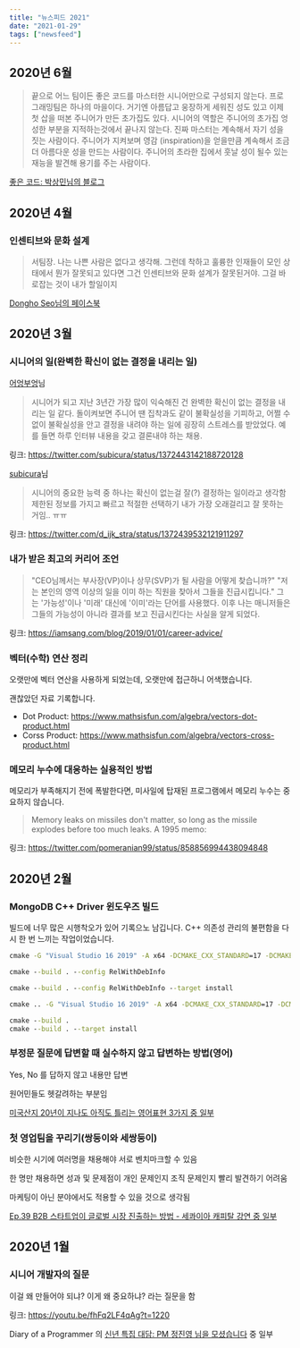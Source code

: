 ```yaml
---
title: "뉴스피드 2021"
date: "2021-01-29"
tags: ["newsfeed"]
---
```


## 2020년 6월

> 끝으로 어느 팀이든 좋은 코드를 마스터한 시니어만으로 구성되지 않는다. 프로그래밍팀은 하나의 마을이다. 거기엔 아름답고 웅장하게 세워진 성도 있고 이제 첫 삽을 떠본 주니어가 만든 초가집도 있다. 시니어의 역할은 주니어의 초가집 엉성한 부분을 지적하는것에서 끝나지 않는다. 진짜 마스터는 계속해서 자기 성을 짓는 사람이다. 주니어가 지켜보며 영감 (inspiration)을 얻을만큼 계속해서 조금 더 아름다운 성을 만드는 사람이다. 주니어의 초라한 집에서 훗날 성이 될수 있는 재능을 발견해 용기를 주는 사람이다.

[좋은 코드: 박상민님의 블로그](https://sangminpark.blog/2021/05/28/%EC%A2%8B%EC%9D%80-%EC%BD%94%EB%93%9C/)

## 2020년 4월

### 인센티브와 문화 설계

> 서팀장. 나는 나쁜 사람은 없다고 생각해. 그런데 착하고 훌륭한 인재들이 모인 상태에서 뭔가 잘못되고 있다면 그건 인센티브와 문화 설계가 잘못된거야. 그걸 바로잡는 것이 내가 할일이지

[Dongho Seo님의 페이스북](https://www.facebook.com/dongho.seo1/posts/4004065036319266?__cft__[0]=AZXgcADJD-l6jTWyMr-mYCPZfncRFeSYHOtmjgY5uuj4CENqdmyjenDQGTPB56qRv3ZYM9wDbbgbyfbx7anFZjuF_KwMjd_F3KtklcTU5b_POGxtnPdKm794EYmHW4xLc-I&__tn__=%2CO%2CP-R)

## 2020년 3월

### 시니어의 일(완벽한 확신이 없는 결정을 내리는 일)

[어엉부엉](https://twitter.com/d_ijk_stra)님

> 시니어가 되고 지난 3년간 가장 많이 익숙해진 건 완벽한 확신이 없는 결정을 내리는 일 같다. 돌이켜보면 주니어 땐 집착과도 같이 불확실성을 기피하고, 어쩔 수 없이 불확실성을 안고 결정을 내려야 하는 일에 굉장히 스트레스를 받았었다. 예를 들면 하루 인터뷰 내용을 갖고 결론내야 하는 채용.

링크: https://twitter.com/subicura/status/1372443142188720128

[subicura](https://twitter.com/subicura)님

> 시니어의 중요한 능력 중 하나는 확신이 없는걸 잘(?) 결정하는 일이라고 생각함
제한된 정보를 가지고 빠르고 적절한 선택하기
내가 가장 오래걸리고 잘 못하는거임.. ㅠㅠ

링크: https://twitter.com/d_ijk_stra/status/1372439532121911297

### 내가 받은 최고의 커리어 조언

> "CEO님께서는 부사장(VP)이나 상무(SVP)가 될 사람을 어떻게 찾습니까?"
"저는 본인의 영역 이상의 일을 이미 하는 직원을 찾아서 그들을 진급시킵니다."
그는 '가능성'이나 '미래' 대신에 '이미'라는 단어를 사용했다.
이후 나는 매니저들은 그들의 가능성이 아니라 결과를 보고 진급시킨다는 사실을 알게 되었다.

링크: https://iamsang.com/blog/2019/01/01/career-advice/

### 벡터(수학) 연산 정리

오랫만에 벡터 연산을 사용하게 되었는데, 오랫만에 접근하니 어색했습니다.

괜찮았던 자료 기록합니다.

- Dot Product: https://www.mathsisfun.com/algebra/vectors-dot-product.html
- Corss Product: https://www.mathsisfun.com/algebra/vectors-cross-product.html

### 메모리 누수에 대응하는 실용적인 방법

메모리가 부족해지기 전에 폭발한다면, 미사일에 탑재된 프로그램에서 메모리 누수는 중요하지 않습니다.

> Memory leaks on missiles don't matter, so long as the missile explodes before too much leaks. A 1995 memo: 

링크: https://twitter.com/pomeranian99/status/858856994438094848

## 2020년 2월

### MongoDB C++ Driver 윈도우즈 빌드

빌드에 너무 많은 시행착오가 있어 기록으노 남깁니다. C++ 의존성 관리의 불편함을 다시 한 번 느끼는 작업이었습니다.

```bat
cmake -G "Visual Studio 16 2019" -A x64 -DCMAKE_CXX_STANDARD=17 -DCMAKE_CXX_FLAGS="/Zc:__cplusplus" "-DENABLE_SSL=WINDOWS" "-DCMAKE_INSTALL_PREFIX=C:\Users\jaewa\go\src\github.com\hueypark\marsettler\Server\Package\mongo-c-driver-1.17.3\stage" "-DCMAKE_PREFIX_PATH=C:\Users\jaewa\go\src\github.com\hueypark\marsettler\Server\Package\mongo-c-driver-1.17.3\stage" ..

cmake --build . --config RelWithDebInfo

cmake --build . --config RelWithDebInfo --target install

cmake .. -G "Visual Studio 16 2019" -A x64 -DCMAKE_CXX_STANDARD=17 -DCMAKE_CXX_FLAGS="/Zc:__cplusplus" -DCMAKE_BUILD_TYPE=Release -DENABLE_TESTS=OFF -DCMAKE_PREFIX_PATH=C:\Users\jaewa\go\src\github.com\hueypark\marsettler\Server\Package\mongo-c-driver-1.17.3\stage -DCMAKE_INSTALL_PREFIX=C:\Users\jaewa\go\src\github.com\hueypark\marsettler\Server\Package\mongo-cxx-driver-r3.6.2\stage

cmake --build .
cmake --build . --target install
```

### 부정문 질문에 답변할 때 실수하지 않고 답변하는 방법(영어)

Yes, No 를 답하지 않고 내용만 답변

원어민들도 헷갈려하는 부분임

[미국산지 20년이 지나도 아직도 틀리는 영어표현 3가지 중 일부](https://youtu.be/Ujy94q3J8so?t=255)

### 첫 영업팀을 꾸리기(쌍둥이와 세쌍둥이)

비슷한 시기에 여러명을 채용해야 서로 벤치마크할 수 있음

한 명만 채용하면 성과 및 문제점이 개인 문제인지 조직 문제인지 빨리 발견하기 어려움

마케팅이 아닌 분야에서도 적용할 수 있을 것으로 생각됨

[Ep.39 B2B 스타트업이 글로벌 시장 진출하는 방법 - 세콰이아 캐피탈 강연 중 일부](https://youtu.be/RLnBSwZ-flw?t=1258)

## 2020년 1월

### 시니어 개발자의 질문

이걸 왜 만들어야 되냐? 이게 왜 중요하냐? 라는 질문을 함

링크: https://youtu.be/fhFq2LF4qAg?t=1220

Diary of a Programmer 의 [신년 특집 대담: PM 정진영 님을 모셨습니다](https://youtu.be/fhFq2LF4qAg) 중 일부
